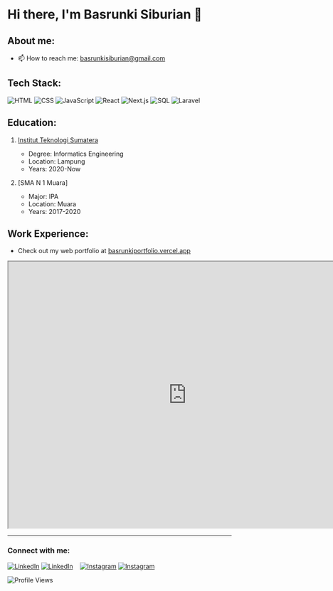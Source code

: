 # Hi there, I'm Basrunki Siburian  👋

## About me:
- 📫 How to reach me: basrunkisiburian@gmail.com

## Tech Stack:
![HTML](https://img.shields.io/badge/HTML-5F90EC?style=flat-square&logo=html5&logoColor=white)
![CSS](https://img.shields.io/badge/CSS-1572B6?style=flat-square&logo=css3&logoColor=white)
![JavaScript](https://img.shields.io/badge/JavaScript-F7DF1E?style=flat-square&logo=javascript&logoColor=black)
![React](https://img.shields.io/badge/React-61DAFB?style=flat-square&logo=react&logoColor=black)
![Next.js](https://img.shields.io/badge/Next.js-000000?style=flat-square&logo=next.js&logoColor=white)
![SQL](https://img.shields.io/badge/SQL-4479A1?style=flat-square&logo=postgresql&logoColor=white)
![Laravel](https://img.shields.io/badge/Laravel-FF2D20?style=flat-square&logo=laravel&logoColor=white)


## Education:
1. [Institut Teknologi Sumatera](https://www.itera.ac.id) 
   - Degree: Informatics Engineering
   - Location: Lampung
   - Years: 2020-Now

2. [SMA N 1 Muara]
   - Major: IPA
   - Location: Muara
   - Years: 2017-2020

## Work Experience:
- Check out my web portfolio at [basrunkiportfolio.vercel.app](http://basrunkiportfolio.vercel.app/)
<iframe src="http://basrunkiportfolio.vercel.app/" width="800" height="600"></iframe>

<br />

---

### Connect with me:
[![LinkedIn](https://img.shields.io/badge/LinkedIn-light?style=social&logo=linkedin)](https://www.linkedin.com/in/basrunki-siburian-ba6b03210/#gh-light-mode-only)
[![LinkedIn](https://img.shields.io/badge/LinkedIn-dark?style=social&logo=linkedin)](https://www.linkedin.com/in/basrunki-siburian-ba6b03210/#gh-dark-mode-only)
&nbsp;&nbsp;
[![Instagram](https://img.shields.io/badge/Instagram-light?style=social&logo=instagram)](https://www.instagram.com/basrunkisiburian/)
[![Instagram](https://img.shields.io/badge/Instagram-dark?style=social&logo=instagram)](https://instagram.com/basrunki_#gh-dark-mode-only)

![Profile Views](https://komarev.com/ghpvc/?username=siburianbasrunki&color=brightgreen)
